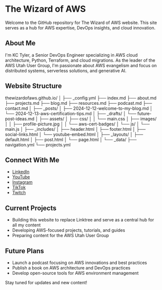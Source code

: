 # The Wizard of AWS

Welcome to the GitHub repository for The Wizard of AWS website. This site serves as a hub for AWS expertise, DevOps insights, and cloud innovation.

## About Me

I'm KC Tyler, a Senior DevOps Engineer specializing in AWS cloud architecture, Python, Terraform, and cloud migrations. As the leader of the AWS Utah User Group, I'm passionate about AWS evangelism and focus on distributed systems, serverless solutions, and generative AI.

## Website Structure

thewizardofaws.github.io/
│
├── _config.yml
├── index.md
├── about.md
├── projects.md
├── blog.md
├── resources.md
├── podcast.md
├── contact.md
│
├── _posts/
│   ├── 2024-12-12-welcome-to-my-blog.md
│   └── 2024-12-13-aws-certification-tips.md
│
├── _drafts/
│   └── future-post-ideas.md
│
├── assets/
│   ├── css/
│   │   └── main.css
│   ├── images/
│   │   ├── profile-picture.jpg
│   │   └── aws-cert-badges/
│   └── js/
│       └── main.js
│
├── _includes/
│   ├── header.html
│   ├── footer.html
│   ├── social-links.html
│   └── youtube-embed.html
│
├── _layouts/
│   ├── default.html
│   ├── post.html
│   └── page.html
│
└── _data/
    ├── navigation.yml
    └── projects.yml


## Connect With Me

- [LinkedIn](https://www.linkedin.com/in/thewizardofaws/)
- [YouTube](https://www.youtube.com/@thewizardofaws)
- [Instagram](https://www.instagram.com/thewizardofaws/)
- [TikTok](https://www.tiktok.com/@thewizardofaws)
- [Twitch](https://www.twitch.tv/thewizardofaws)

## Current Projects

- Building this website to replace Linktree and serve as a central hub for all my content
- Developing AWS-focused projects, tutorials, and guides
- Preparing content for the AWS Utah User Group

## Future Plans

- Launch a podcast focusing on AWS innovations and best practices
- Publish a book on AWS architecture and DevOps practices
- Develop open-source tools for AWS environment management

Stay tuned for updates and new content!
